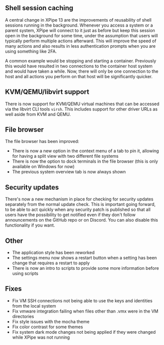 ## Shell session caching

A central change in XPipe 13 are the improvements of reusability of shell sessions running in the background. Whenever you access a system or a parent system, XPipe will connect to it just as before but keep this session open in the background for some time, under the assumption that users will typically perform multiple actions afterward. This will improve the speed of many actions and also results in less authentication prompts when you are using something like 2FA.

A common example would be stopping and starting a container. Previously this would have resulted in two connections to the container host system and would have taken a while. Now, there will only be one connection to the host and all actions you perform on that host will be significantly quicker.

## KVM/QEMU/libvirt support

There is now support for KVM/QEMU virtual machines that can be accessed via the libvirt CLI tools `virsh`. This includes support for other driver URLs as well aside from KVM and QEMU.

## File browser

The file browser has been improved:

- There is now a new option in the context menu of a tab to pin it, allowing for having a split view with two different file systems
- There is now the option to dock terminals in the file browser (this is only available on Windows for now)
- The previous system overview tab is now always shown

## Security updates

There's now a new mechanism in place for checking for security updates separately from the normal update check. This is important going forward, to be able to act quickly when any security patch is published so that all users have the possibility to get notified even if they don't follow announcements on the GitHub repo or on Discord. You can also disable this functionality if you want.

## Other

- The application style has been reworked
- The settings menu now shows a restart button when a setting has been change that requires a restart to apply
- There is now an intro to scripts to provide some more information before using scripts

## Fixes

- Fix VM SSH connections not being able to use the keys and identities from the local system
- Fix vmware integration failing when files other than .vmx were in the VM directories
- Fix style issues with the mocha theme
- Fix color contrast for some themes
- Fix system dark mode changes not being applied if they were changed while XPipe was not running
